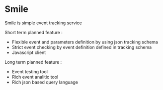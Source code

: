# Smile
Smile is simple event tracking service

Short term planned feature :

 * Flexible event and parameters definition by using json tracking schema
 * Strict event checking by event definition defined in tracking schema
 * Javascript client

Long term planned feature :
 
 * Event testing tool
 * Rich event analitic tool
 * Rich json based query language
